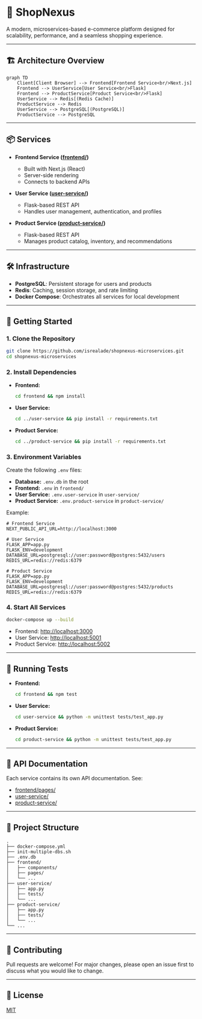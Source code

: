 # 🛒 ShopNexus

A modern, microservices-based e-commerce platform designed for scalability, performance, and a seamless shopping experience.

---

## 🏗️ Architecture Overview

```mermaid
graph TD
    Client[Client Browser] --> Frontend[Frontend Service<br/>Next.js]
    Frontend --> UserService[User Service<br/>Flask]
    Frontend --> ProductService[Product Service<br/>Flask]
    UserService --> Redis[(Redis Cache)]
    ProductService --> Redis
    UserService --> PostgreSQL[(PostgreSQL)]
    ProductService --> PostgreSQL
```

---

## 📦 Services

- **Frontend Service ([frontend/](frontend/))**
  - Built with Next.js (React)
  - Server-side rendering
  - Connects to backend APIs

- **User Service ([user-service/](user-service/))**
  - Flask-based REST API
  - Handles user management, authentication, and profiles

- **Product Service ([product-service/](product-service/))**
  - Flask-based REST API
  - Manages product catalog, inventory, and recommendations

---

## 🛠️ Infrastructure

- **PostgreSQL**: Persistent storage for users and products
- **Redis**: Caching, session storage, and rate limiting
- **Docker Compose**: Orchestrates all services for local development

---

## 🚀 Getting Started

### 1. Clone the Repository

```sh
git clone https://github.com/isrealade/shopnexus-microservices.git
cd shopnexus-microservices
```

### 2. Install Dependencies

- **Frontend:**  
  ```sh
  cd frontend && npm install
  ```
- **User Service:**  
  ```sh
  cd ../user-service && pip install -r requirements.txt
  ```
- **Product Service:**  
  ```sh
  cd ../product-service && pip install -r requirements.txt
  ```

### 3. Environment Variables

Create the following `.env` files:

- **Database:** `.env.db` in the root
- **Frontend:** `.env` in `frontend/`
- **User Service:** `.env.user-service` in `user-service/`
- **Product Service:** `.env.product-service` in `product-service/`

Example:
```env
# Frontend Service
NEXT_PUBLIC_API_URL=http://localhost:3000

# User Service
FLASK_APP=app.py
FLASK_ENV=development
DATABASE_URL=postgresql://user:password@postgres:5432/users
REDIS_URL=redis://redis:6379

# Product Service
FLASK_APP=app.py
FLASK_ENV=development
DATABASE_URL=postgresql://user:password@postgres:5432/products
REDIS_URL=redis://redis:6379
```

### 4. Start All Services

```sh
docker-compose up --build
```

- Frontend: [http://localhost:3000](http://localhost:3000)
- User Service: [http://localhost:5001](http://localhost:5001)
- Product Service: [http://localhost:5002](http://localhost:5002)

---

## 🧪 Running Tests

- **Frontend:**  
  ```sh
  cd frontend && npm test
  ```
- **User Service:**  
  ```sh
  cd user-service && python -m unittest tests/test_app.py
  ```
- **Product Service:**  
  ```sh
  cd product-service && python -m unittest tests/test_app.py
  ```

---

## 📖 API Documentation

Each service contains its own API documentation. See:

- [frontend/pages/](frontend/pages/)
- [user-service/](user-service/)
- [product-service/](product-service/)

---

## 📂 Project Structure

```
.
├── docker-compose.yml
├── init-multiple-dbs.sh
├── .env.db
├── frontend/
│   ├── components/
│   ├── pages/
│   └── ...
├── user-service/
│   ├── app.py
│   ├── tests/
│   └── ...
├── product-service/
│   ├── app.py
│   ├── tests/
│   └── ...
└── ...
```

---

## 🤝 Contributing

Pull requests are welcome! For major changes, please open an issue first to discuss what you would like to change.

---

## 📝 License

[MIT](LICENSE)
